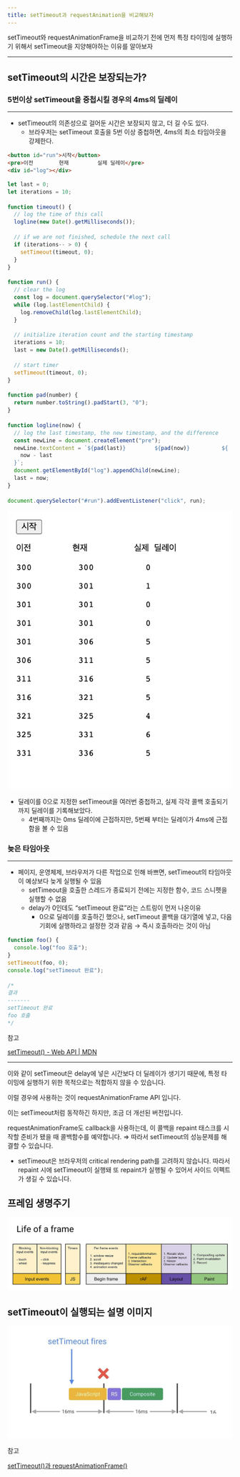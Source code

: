 ```yaml
---
title: setTimeout과 requestAnimation을 비교해보자
---
```


setTimeout와 requestAnimationFrame을 비교하기 전에 먼저 특정 타이밍에 실행하기 위해서 setTimeout을 지양해야하는 이유를 알아보자

---

## setTimeout의 시간은 보장되는가?

### 5번이상 setTimeout을 중첩시킬 경우의 4ms의 딜레이

---

- setTimeout의 의존성으로 걸어둔 시간은 보장되지 않고, 더 길 수도 있다.
  - 브라우저는 setTimeout 호출을 5번 이상 중첩하면, 4ms의 최소 타임아웃을 강제한다.

```html
<button id="run">시작</button>
<pre>이전        현재         실제 딜레이</pre>
<div id="log"></div>
```

```jsx
let last = 0;
let iterations = 10;

function timeout() {
  // log the time of this call
  logline(new Date().getMilliseconds());

  // if we are not finished, schedule the next call
  if (iterations-- > 0) {
    setTimeout(timeout, 0);
  }
}

function run() {
  // clear the log
  const log = document.querySelector("#log");
  while (log.lastElementChild) {
    log.removeChild(log.lastElementChild);
  }

  // initialize iteration count and the starting timestamp
  iterations = 10;
  last = new Date().getMilliseconds();

  // start timer
  setTimeout(timeout, 0);
}

function pad(number) {
  return number.toString().padStart(3, "0");
}

function logline(now) {
  // log the last timestamp, the new timestamp, and the difference
  const newLine = document.createElement("pre");
  newLine.textContent = `${pad(last)}         ${pad(now)}          ${
    now - last
  }`;
  document.getElementById("log").appendChild(newLine);
  last = now;
}

document.querySelector("#run").addEventListener("click", run);
```

![image](img/38/3.png)

- 딜레이를 0으로 지정한 setTimeout을 여러번 중첩하고, 실제 각각 콜백 호출되기까지 딜레이를 기록해보았다.
  - 4번째까지는 0ms 딜레이에 근접하지만, 5번째 부터는 딜레이가 4ms에 근접함을 볼 수 있음

### 늦은 타임아웃

---

- 페이지, 운영체제, 브라우저가 다른 작업으로 인해 바쁘면, setTimeout의 타임아웃이 예상보다 늦게 실행될 수 있음
  - setTimeout을 호출한 스레드가 종료되기 전에는 지정한 함수, 코드 스니펫을 실행할 수 없음
  - delay가 0인데도 “setTimeout 완료”라는 스트링이 먼저 나온이유
    - 0으로 딜레이를 호출하긴 했으나, setTimeout 콜백을 대기열에 넣고, 다음 기회에 실행하라고 설정한 것과 같음 → 즉시 호출하라는 것이 아님

```jsx
function foo() {
  console.log("foo 호출");
}
setTimeout(foo, 0);
console.log("setTimeout 완료");

/*
결과
-------
setTimeout 완료
foo 호출
*/
```

참고

[setTimeout() - Web API | MDN](https://developer.mozilla.org/ko/docs/Web/API/setTimeout)

---

이와 같이 setTimeout은 delay에 넣은 시간보다 더 딜레이가 생기기 때문에, 특정 타이밍에 실행하기 위한 목적으로는 적합하지 않을 수 있습니다.

이럴 경우에 사용하는 것이 requestAnimationFrame API 입니다.

이는 setTimeout처럼 동작하긴 하지만, 조금 더 개선된 버전입니다.

requestAnimationFrame도 callback을 사용하는데, 이 콜백을 repaint 태스크를 시작할 준비가 됐을 때 콜백함수를 예약합니다. ⇒ 따라서 setTimeout의 성능문제를 해결할 수 있습니다.

- setTimeout은 브라우저의 critical rendering path를 고려하지 않습니다. 따라서 repaint 시에 setTimeout이 실행돼 또 repaint가 실행될 수 있어서 사이드 이펙트가 생길 수 있습니다.

## 프레임 생명주기

![image](img/38/1.webp)

## setTimeout이 실행되는 설명 이미지

![image](img/38/2.png)

참고

[setTimeout()과 requestAnimationFrame()](https://velog.io/@wejaan/setTimeout과-requestAnimationFrame)
